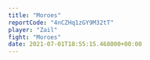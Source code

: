 ```yaml
---
title: "Moroes"
reportCode: "4nCZHq1zGY9M32tT"
player: "Zail"
fight: "Moroes"
date: 2021-07-01T18:55:15.468000+00:00
---
```

